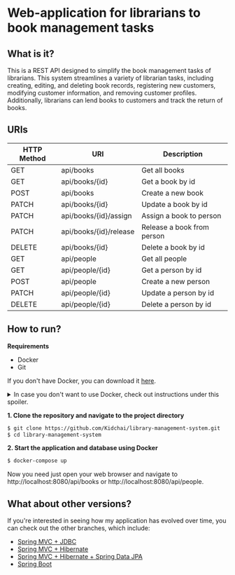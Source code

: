 # Web-application for librarians to book management tasks

## What is it?

This is a REST API designed to simplify the book management tasks of librarians. This system streamlines a variety of
librarian tasks, including creating, editing, and deleting book records, registering new customers, modifying customer
information, and removing customer profiles. Additionally, librarians can lend books to customers and track the return
of books.

## URIs

| HTTP Method | URI                    | Description                |
|-------------|------------------------|----------------------------|
| GET         | api/books              | Get all books              |
| GET         | api/books/{id}         | Get a book by id           |
| POST        | api/books              | Create a new book          |
| PATCH       | api/books/{id}         | Update a book by id        |
| PATCH       | api/books/{id}/assign  | Assign a book to person    |
| PATCH       | api/books/{id}/release | Release a book from person |
| DELETE      | api/books/{id}         | Delete a book by id        |
| GET         | api/people             | Get all people             |
| GET         | api/people/{id}        | Get a person by id         |
| POST        | api/people             | Create a new person        |
| PATCH       | api/people/{id}        | Update a person by id      |
| DELETE      | api/people/{id}        | Delete a person by id      |

## How to run?

**Requirements**

- Docker
- Git

If you don't have Docker, you can download it [here](https://www.docker.com/products/docker-desktop).

<details>
  <summary>In case you don't want to use Docker, check out instructions under this spoiler.
</summary>

**Requirements**

- JDK 17 or newer
- Maven
- PostgreSQL
- Git

### Steps

**1. Clone the repository and navigate to the project directory**

```bash
$ git clone https://github.com/Kidchai/library-management-system.git
$ cd library-management-system
```

**2. Create a database in PostgreSQL**

```sql
CREATE DATABASE your_database_name;
```

**3. Set up the connection to the PostgreSQL database in the *application.properties* file.**

Navigate to the *application.properties* file located in the *src/main/resources* directory and update the following
properties:

```properties
spring.datasource.url=jdbc:postgresql://localhost:5432/library-db
spring.datasource.username=postgres
spring.datasource.password=postgres
```

Replace *library-db*, *postgres*, and *postgres* with the database name, username, and password.

**4. Install dependencies and build the project**

```bash
$ mvn clean install
```

**5. Run the application**

```bash
$ mvn spring-boot:run
```

Now you need just open your web browser and navigate to http://localhost:8080/api/books or http://localhost:8080/api/people.

If you want to run unit tests, run the:

```bash
$ mvn test
```

</details>

**1. Clone the repository and navigate to the project directory**

```bash
$ git clone https://github.com/Kidchai/library-management-system.git
$ cd library-management-system
```

**2. Start the application and database using Docker**

```bash
$ docker-compose up
```

Now you need just open your web browser and navigate to http://localhost:8080/api/books or http://localhost:8080/api/people.

## What about other versions?

If you're interested in seeing how my application has evolved over time, you can check out the other branches, which
include:

- [Spring MVC + JDBC](https://github.com/Kidchai/LibraryManagementSystem/tree/Spring_MVC+JDBC)
- [Spring MVC + Hibernate](https://github.com/Kidchai/LibraryManagementSystem/tree/Spring_MVC+Hibernate)
- [Spring MVC + Hibernate + Spring Data JPA](https://github.com/Kidchai/LibraryManagementSystem/tree/Spring_MVC+Hibernate+Spring_Data_Jpa)
- [Spring Boot](https://github.com/Kidchai/library-management-system/tree/SpringBoot)